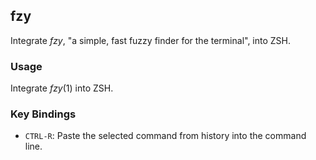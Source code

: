 ## fzy

Integrate *fzy*, "a simple, fast fuzzy finder for the terminal", into ZSH.

### Usage

Integrate *fzy*(1) into ZSH.

### Key Bindings

- `CTRL-R`: Paste the selected command from history into the command line.

